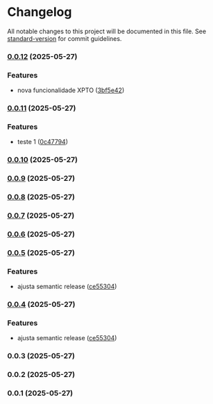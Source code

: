 # Changelog

All notable changes to this project will be documented in this file. See [standard-version](https://github.com/conventional-changelog/standard-version) for commit guidelines.

### [0.0.12](https://github.com/Alemascarello/card-battle/compare/v0.0.11...v0.0.12) (2025-05-27)


### Features

* nova funcionalidade XPTO ([3bf5e42](https://github.com/Alemascarello/card-battle/commit/3bf5e426c7e2581c559f15e78dafe2a2e084bd29))

### [0.0.11](https://github.com/Alemascarello/card-battle/compare/v0.0.10...v0.0.11) (2025-05-27)


### Features

* teste 1 ([0c47794](https://github.com/Alemascarello/card-battle/commit/0c47794cfe6c2159f192686fa9256dcec9411b27))

### [0.0.10](https://github.com/Alemascarello/card-battle/compare/v0.0.9...v0.0.10) (2025-05-27)

### [0.0.9](https://github.com/Alemascarello/card-battle/compare/v0.0.8...v0.0.9) (2025-05-27)

### [0.0.8](https://github.com/Alemascarello/card-battle/compare/v0.0.7...v0.0.8) (2025-05-27)

### [0.0.7](https://github.com/Alemascarello/card-battle/compare/v0.0.6...v0.0.7) (2025-05-27)

### [0.0.6](https://github.com/Alemascarello/card-battle/compare/v0.0.5...v0.0.6) (2025-05-27)

### [0.0.5](https://github.com/Alemascarello/card-battle/compare/v0.0.3...v0.0.5) (2025-05-27)


### Features

* ajusta semantic release ([ce55304](https://github.com/Alemascarello/card-battle/commit/ce55304cef9d373c658b4cd26f9c6f31da5001a9))

### [0.0.4](https://github.com/Alemascarello/card-battle/compare/v0.0.3...v0.0.4) (2025-05-27)


### Features

* ajusta semantic release ([ce55304](https://github.com/Alemascarello/card-battle/commit/ce55304cef9d373c658b4cd26f9c6f31da5001a9))

### 0.0.3 (2025-05-27)

### 0.0.2 (2025-05-27)

### 0.0.1 (2025-05-27)
